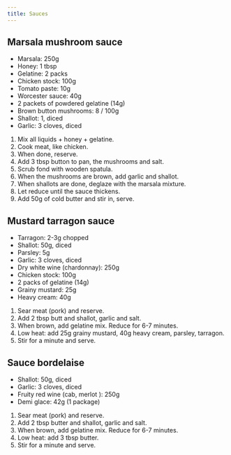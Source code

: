 ```yaml
---
title: Sauces
---
```


## Marsala mushroom sauce

- Marsala: 250g
- Honey: 1 tbsp
- Gelatine: 2 packs
- Chicken stock: 100g
- Tomato paste: 10g
- Worcester sauce: 40g
- 2 packets of powdered gelatine (14g)
- Brown button mushrooms: 8 / 100g
- Shallot: 1, diced
- Garlic: 3 cloves, diced


1. Mix all liquids + honey + gelatine.
1. Cook meat, like chicken.
1. When done, reserve.
1. Add 3 tbsp button to pan, the mushrooms and salt.
1. Scrub fond with wooden spatula.
1. When the mushrooms are brown, add garlic and shallot.
1. When shallots are done, deglaze with the marsala mixture.
1. Let reduce until the sauce thickens.
1. Add 50g of cold butter and stir in, serve.

## Mustard tarragon sauce

- Tarragon: 2-3g chopped
- Shallot: 50g, diced
- Parsley: 5g
- Garlic: 3 cloves, diced
- Dry white wine (chardonnay): 250g
- Chicken stock: 100g
- 2 packs of gelatine (14g)
- Grainy mustard: 25g
- Heavy cream: 40g

1. Sear meat (pork) and reserve.
1. Add 2 tbsp butt and shallot, garlic and salt.
1. When brown, add gelatine mix. Reduce for 6-7 minutes.
1. Low heat: add 25g grainy mustard, 40g heavy cream, parsley, tarragon.
1. Stir for a minute and serve.

## Sauce bordelaise

- Shallot: 50g, diced
- Garlic: 3 cloves, diced
- Fruity red wine (cab, merlot ): 250g
- Demi glace: 42g (1 package)

1. Sear meat (pork) and reserve.
1. Add 2 tbsp butter and shallot, garlic and salt.
1. When brown, add gelatine mix. Reduce for 6-7 minutes.
1. Low heat: add 3 tbsp butter.
1. Stir for a minute and serve.
